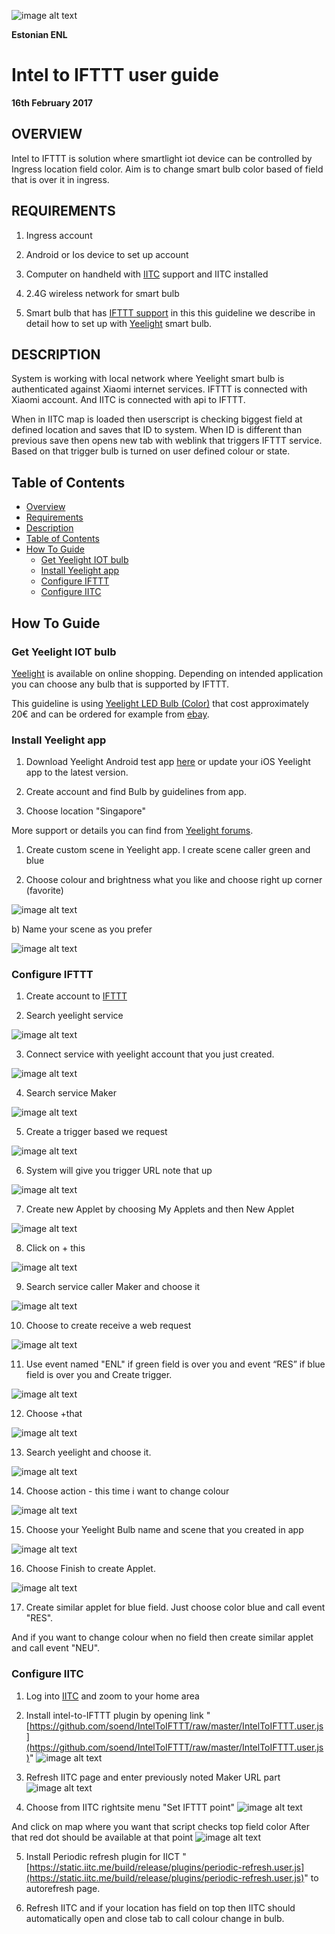 ![image alt text](/public/BMbpD6rCZ1qoniF20u7H2A_img_0.png)

**Estonian ENL**

# Intel to IFTTT user guide
**16th February 2017**

## OVERVIEW

Intel to IFTTT is solution where smartlight iot device can be controlled by Ingress location field color. Aim is to change smart bulb color based of field that is over it in ingress.

## REQUIREMENTS

1. Ingress account

2. Android or Ios device to set up account

3. Computer on handheld with [IITC](http://iitc) support and IITC installed

4. 2.4G wireless network for smart bulb

5. Smart bulb that has [IFTTT support](https://ifttt.com/search/services) in this this guideline we describe in detail how to set up with [Yeelight](https://www.yeelight.com/) smart bulb.

## DESCRIPTION

System is working with local network where Yeelight smart bulb is authenticated against Xiaomi internet services. IFTTT is connected with Xiaomi account. And IITC is connected with api to IFTTT.

When in IITC map is loaded then userscript is checking biggest field at defined location and saves that ID to system. When ID is different than  previous save then opens new tab with weblink that triggers IFTTT service. Based on that trigger bulb is turned on user defined colour or state.

## Table of Contents

  * [Overview](#overview)
  * [Requirements](#requirements)
  * [Description](#description)
  * [Table of Contents](#table-of-contents)
  * [How To Guide](#how-to-guide)
    * [Get Yeelight IOT bulb](#get-yeelight-iot-bulb)
    * [Install Yeelight app](#install-yeelight-app)
    * [Configure IFTTT](#configure-ifttt)
    * [Configure IITC](#configure-iitc)

## How To Guide

### Get Yeelight IOT bulb

[Yeelight](https://www.yeelight.com/) is available on online shopping. Depending on intended application you can choose any bulb that is supported by IFTTT.

This guideline is using [Yeelight LED Bulb (Color)](https://www.yeelight.com/en_US/product/wifi-led-c) that cost approximately 20€ and can be ordered for example from [ebay](http://www.ebay.co.uk/itm/Xiaomi-Yeelight-220V-9W-E27-LED-Wireless-WIFI-Control-Smart-Color-Light-Bulb-/182268890449).

### Install Yeelight app

1. Download Yeelight Android test app [here](http://42.96.138.58/app/android/standalone/yeelight.apk) or update your iOS Yeelight app to the latest version.

2. Create account and find Bulb by guidelines from app.

3. Choose location "Singapore"

More support or details you can find from [Yeelight forums](http://forum.yeelight.com/t/yeelight-ifttt-service-is-now-officially-published/225).

1. Create custom scene in Yeelight app. I create scene caller green and blue

1. Choose colour and brightness what you like and choose right up corner (favorite)

![image alt text](/public/BMbpD6rCZ1qoniF20u7H2A_img_1.png)

b) Name your scene as you prefer

![image alt text](/public/BMbpD6rCZ1qoniF20u7H2A_img_2.png)

### Configure IFTTT

1. Create account to [IFTTT](https://ifttt.com/)

2. Search yeelight service

![image alt text](/public/BMbpD6rCZ1qoniF20u7H2A_img_3.png)

3.  Connect service with yeelight account that you just created.

![image alt text](/public/BMbpD6rCZ1qoniF20u7H2A_img_4.png)

4. Search service Maker

![image alt text](/public/BMbpD6rCZ1qoniF20u7H2A_img_5.png)

5. Create a trigger based we request

![image alt text](/public/BMbpD6rCZ1qoniF20u7H2A_img_6.png)

6. System will give you trigger URL note that up

![image alt text](/public/BMbpD6rCZ1qoniF20u7H2A_img_7.png)

7. Create new Applet by choosing My Applets and then New Applet

![image alt text](/public/BMbpD6rCZ1qoniF20u7H2A_img_8.png)

8. Click on + this

![image alt text](/public/BMbpD6rCZ1qoniF20u7H2A_img_9.png)

9. Search service caller Maker and choose it

![image alt text](/public/BMbpD6rCZ1qoniF20u7H2A_img_10.png)

10. Choose to create receive a web request

![image alt text](/public/BMbpD6rCZ1qoniF20u7H2A_img_11.png)

11. Use event named "ENL" if green field is over you and event “RES” if blue field is over you and Create trigger.

![image alt text](/public/BMbpD6rCZ1qoniF20u7H2A_img_12.png)

12. Choose +that

![image alt text](/public/BMbpD6rCZ1qoniF20u7H2A_img_13.png)

13. Search yeelight and choose it.

![image alt text](/public/BMbpD6rCZ1qoniF20u7H2A_img_14.png)

14. Choose action - this time i want to change colour

![image alt text](/public/BMbpD6rCZ1qoniF20u7H2A_img_15.png)

15. Choose your Yeelight Bulb name and scene that you created in app

![image alt text](/public/BMbpD6rCZ1qoniF20u7H2A_img_16.png)

16. Choose Finish to create Applet.

![image alt text](/public/BMbpD6rCZ1qoniF20u7H2A_img_17.png)

17. Create similar applet for blue field. Just choose color blue and call event "RES".

And if you want to change colour when no field then create similar applet and call event "NEU".

### Configure IITC

1. Log into [IITC](https://www.ingress.com/intel) and zoom to your home area

2. Install intel-to-IFTTT plugin by opening link "[https://github.com/soend/IntelToIFTTT/raw/master/IntelToIFTTT.user.js](https://github.com/soend/IntelToIFTTT/raw/master/IntelToIFTTT.user.js)" 
![image alt text](/public/BMbpD6rCZ1qoniF20u7H2A_img_18.png)

3. Refresh IITC page and enter previously noted Maker URL part
![image alt text](/public/BMbpD6rCZ1qoniF20u7H2A_img_19.png)

4. Choose from IITC rightsite menu "Set IFTTT point"
![image alt text](/public/BMbpD6rCZ1qoniF20u7H2A_img_20.png)

  And click on map where you want that script checks top field color
  After that red dot should be available at that point
  ![image alt text](/public/BMbpD6rCZ1qoniF20u7H2A_img_21.png)

5. Install Periodic refresh plugin for IICT "[https://static.iitc.me/build/release/plugins/periodic-refresh.user.js](https://static.iitc.me/build/release/plugins/periodic-refresh.user.js)" to autorefresh page.

6. Refresh IITC and if your location has field on top then IITC should automatically open and close tab to call colour change in bulb.

